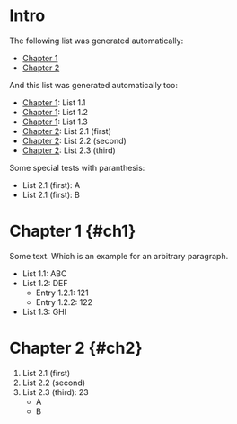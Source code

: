 # Intro

The following list was generated automatically:

* [Chapter 1](#ch1)
* [Chapter 2](#ch2)

And this list was generated automatically too:

* [Chapter 1](#ch1): List 1.1
* [Chapter 1](#ch1): List 1.2
* [Chapter 1](#ch1): List 1.3
* [Chapter 2](#ch2): List 2.1 (first)
* [Chapter 2](#ch2): List 2.2 (second)
* [Chapter 2](#ch2): List 2.3 (third)

Some special tests with paranthesis:

* List 2.1 (first): A
* List 2.1 (first): B

# Chapter 1 {#ch1}

Some text.
Which is an example for an arbitrary paragraph.

* List 1.1: ABC
* List 1.2: DEF
    + Entry 1.2.1: 121
    + Entry 1.2.2: 122
* List 1.3: GHI

# Chapter 2 {#ch2}

1. List 2.1 (first)
2. List 2.2 (second)
3. List 2.3 (third): 23
    * A
    * B
